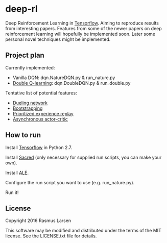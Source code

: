 # deep-rl

Deep Reinforcement Learning in [Tensorflow](https://github.com/tensorflow/tensorflow).
Aiming to reproduce results from interesting papers. Features from some of the newer papers on deep reinforcement learning will hopefully be implemented soon.
Later some personal novel techniques might be implemented.

## Project plan
Currently implemented:
- Vanilla DQN: dqn.NatureDQN.py & run_nature.py
- [Double Q-learning](http://arxiv.org/abs/1509.06461): dqn.DoubleDQN.py & run_double.py

Tentative list of potential features:
- [Dueling network](http://arxiv.org/pdf/1511.06581v2.pdf)
- [Bootstrapping](http://arxiv.org/abs/1602.04621)
- [Prioritized experience replay](http://arxiv.org/abs/1511.05952)
- [Asynchronous actor-critic](http://arxiv.org/abs/1602.01783)

## How to run
Install [Tensorflow](https://github.com/tensorflow/tensorflow) in Python 2.7.

Install [Sacred](https://sacred.readthedocs.org/en/latest/index.html) (only necessary for supplied run scripts, you can make your own).

Install [ALE](https://github.com/mgbellemare/Arcade-Learning-Environment).

Configure the run script you want to use (e.g. run_nature.py).

Run it!


## License
Copyright 2016 Rasmus Larsen

This software may be modified and distributed under the terms
of the MIT license. See the LICENSE.txt file for details.

